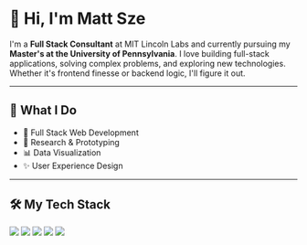 # 👋 Hi, I'm Matt Sze

I'm a **Full Stack Consultant** at MIT Lincoln Labs and currently pursuing my **Master's at the University of Pennsylvania**. I love building full-stack applications, solving complex problems, and exploring new technologies. Whether it's frontend finesse or backend logic, I'll figure it out. 

---

## 💼 What I Do
- 🚀 Full Stack Web Development
- 🧪 Research & Prototyping
- 📊 Data Visualization
- ✨ User Experience Design

---

## 🛠 My Tech Stack

<p align="left">
  <img src="https://img.shields.io/badge/python-3670A0?style=for-the-badge&logo=python&logoColor=ffdd54" />
  <img src="https://img.shields.io/badge/javascript-%23323330.svg?style=for-the-badge&logo=javascript&logoColor=%23F7DF1E" />
  <img src="https://img.shields.io/badge/TypeScript-007ACC?style=for-the-badge&logo=typescript&logoColor=white">
  <img src="https://img.shields.io/badge/React-20232A?style=for-the-badge&logo=react&logoColor=61DAFB">
  <img src="https://img.shields.io/badge/Java-ED8B00?style=for-the-badge&logo=openjdk&logoColor=white">

